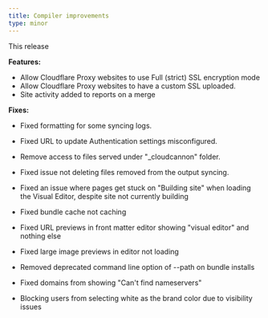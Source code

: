 ```yaml
---
title: Compiler improvements
type: minor
---
```


This release

**Features:**

* Allow Cloudflare Proxy websites to use Full (strict) SSL encryption mode
* Allow Cloudflare Proxy websites to have a custom SSL uploaded.
* Site activity added to reports on a merge

**Fixes:**

* Fixed formatting for some syncing logs.
* Fixed URL to update Authentication settings misconfigured.
* Remove access to files served under "\_cloudcannon" folder.
* Fixed issue not deleting files removed from the output syncing.
* Fixed an issue where pages get stuck on "Building site" when loading the Visual Editor, despite site not currently building

* Fixed bundle cache not caching

* Fixed URL previews in front matter editor showing "visual editor" and nothing else

* Fixed large image previews in editor not loading

* Removed deprecated command line option of --path on bundle installs

* Fixed domains from showing "Can't find nameservers"

* Blocking users from selecting white as the brand color due to visibility issues

&nbsp;